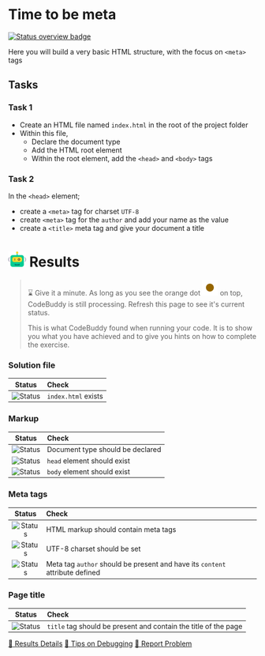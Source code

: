 # Time to be meta
[![Status overview badge](../../blob/badges/.github/badges/main/badge.svg)](#-results)


Here you will build a very basic HTML structure, with the focus on `<meta>` tags

## Tasks

### Task 1

- Create an HTML file named `index.html` in the root of the project folder
- Within this file,
  - Declare the document type
  - Add the HTML root element
  - Within the root element, add the `<head>` and `<body>` tags

### Task 2

In the `<head>` element;

- create a `<meta>` tag for charset `UTF-8`
- create `<meta>` tag for the `author` and add your name as the value
- create a `<title>` meta tag and give your document a title

[//]: # (autograding info start)
# <img src="https://github.com/DCI-EdTech/autograding-setup/raw/main/assets/bot-large.svg" alt="" data-canonical-src="https://github.com/DCI-EdTech/autograding-setup/raw/main/assets/bot-large.svg" height="31" /> Results
> ⌛ Give it a minute. As long as you see the orange dot ![processing](https://raw.githubusercontent.com/DCI-EdTech/autograding-setup/main/assets/processing.svg) on top, CodeBuddy is still processing. Refresh this page to see it's current status.
>
> This is what CodeBuddy found when running your code. It is to show you what you have achieved and to give you hints on how to complete the exercise.


### Solution file

|                 Status                  | Check                                                                                    |
| :-------------------------------------: | :--------------------------------------------------------------------------------------- |
| ![Status](../../blob/badges/.github/badges/main/status0.svg) | `index.html` exists |

### Markup

|                 Status                  | Check                                                                                    |
| :-------------------------------------: | :--------------------------------------------------------------------------------------- |
| ![Status](../../blob/badges/.github/badges/main/status1.svg) | Document type should be declared |
| ![Status](../../blob/badges/.github/badges/main/status2.svg) | `head` element should exist |
| ![Status](../../blob/badges/.github/badges/main/status3.svg) | `body` element should exist |

### Meta tags

|                 Status                  | Check                                                                                    |
| :-------------------------------------: | :--------------------------------------------------------------------------------------- |
| ![Status](../../blob/badges/.github/badges/main/status4.svg) | HTML markup should contain meta tags |
| ![Status](../../blob/badges/.github/badges/main/status5.svg) | UTF-8 charset should be set |
| ![Status](../../blob/badges/.github/badges/main/status6.svg) | Meta tag `author` should be present and have its `content` attribute defined |

### Page title

|                 Status                  | Check                                                                                    |
| :-------------------------------------: | :--------------------------------------------------------------------------------------- |
| ![Status](../../blob/badges/.github/badges/main/status7.svg) | `title` tag should be present and contain the title of the page |



[🔬 Results Details](../../actions)
[🐞 Tips on Debugging](https://github.com/DCI-EdTech/autograding-setup/wiki/How-to-work-with-CodeBuddy)
[📢 Report Problem](https://docs.google.com/forms/d/e/1FAIpQLSfS8wPh6bCMTLF2wmjiE5_UhPiOEnubEwwPLN_M8zTCjx5qbg/viewform?usp=pp_url&entry.652569746=uib-fundamentals-meta)


[//]: # (autograding info end)